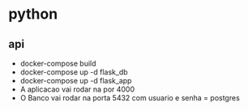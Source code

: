 # python

## api
- docker-compose build
- docker-compose up -d flask_db
- docker-compose up -d flask_app
- A aplicacao vai rodar na por 4000
- O Banco vai rodar na porta 5432 com usuario e senha = postgres
